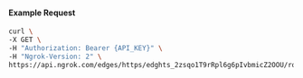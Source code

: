 <!-- Code generated for API Clients. DO NOT EDIT. -->

#### Example Request

```bash
curl \
-X GET \
-H "Authorization: Bearer {API_KEY}" \
-H "Ngrok-Version: 2" \
https://api.ngrok.com/edges/https/edghts_2zsqo1T9rRpl6g6pIvbmicZ2OOU/routes/edghtsrt_2zsqo2JAK0HeYHhIoQto08CBxOR/traffic_policy
```
